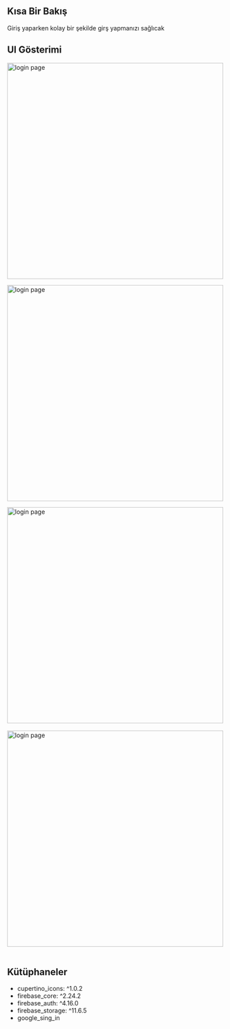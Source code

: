 ## Kısa Bir Bakış
Giriş yaparken kolay bir şekilde girş yapmanızı sağlıcak 
## UI Gösterimi


<img width="500" alt="login page" src=  "https://github.com/fatma1604/giris_ekran-/assets/120199233/679ca6d0-029f-4f80-aa29-7995fe14a048"><br/>

<img width="500" alt="login page" src=  "https://github.com/fatma1604/giris_ekran-/assets/120199233/9bebbd72-a2d1-4856-acc7-3aa53fa6f072"><br/>

<img width="500" alt="login page" src=  "https://github.com/fatma1604/giris_ekran-/assets/120199233/13543ff0-a71f-4f36-b0b6-38e7d12fff05"><br/><br/>
<img width="500" alt="login page" src=  "https://github.com/fatma1604/giris_ekran-/assets/120199233/34a533b7-1b58-49cc-9d66-5d076efa6755"><br/><br/>
## Kütüphaneler
* cupertino_icons: ^1.0.2
* firebase_core: ^2.24.2
* firebase_auth: ^4.16.0
*  firebase_storage: ^11.6.5
*  google_sing_in
